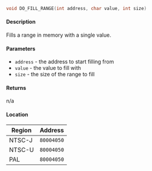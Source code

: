 ```c
void DO_FILL_RANGE(int address, char value, int size)
```

#### Description

Fills a range in memory with a single value.

#### Parameters
  - `address` - the address to start filling from
  - `value` - the value to fill with
  - `size` - the size of the range to fill

#### Returns

n/a

#### Location

| Region      | Address      |
| ----------- | ------------ |
| NTSC-J      | `80004050`   |
| NTSC-U      | `80004050`   |
| PAL         | `80004050`   |